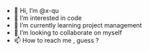 - 👋 Hi, I’m @x-qu
- 👀 I’m interested in code
- 🌱 I’m currently learning project management
- 💞️ I’m looking to collaborate on myself
- 📫 How to reach me , guess ?

<!---
x-qu/x-qu is a ✨ special ✨ repository because its `README.md` (this file) appears on your GitHub profile.
You can click the Preview link to take a look at your changes.
--->
